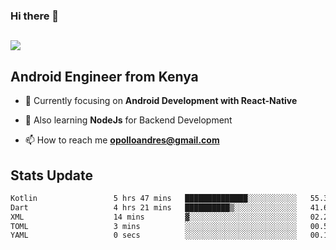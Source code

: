 ### Hi there 👋
<h2 align="left"><img src="https://readme-typing-svg.herokuapp.com?color='blue'&lines=I'm+Andrew+Opollo😊;Welcome+to+my+Github😜"> </h2>

## Android Engineer from Kenya


- 🌱 Currently focusing on **Android Development with React-Native**

- 🔭 Also learning **NodeJs** for Backend Development

- 📫 How to reach me **opolloandres@gmail.com**


## Stats Update
<!--START_SECTION:waka-->

```txt
Kotlin                 5 hrs 47 mins   ██████████████░░░░░░░░░░░   55.37 %
Dart                   4 hrs 21 mins   ██████████▒░░░░░░░░░░░░░░   41.62 %
XML                    14 mins         ▓░░░░░░░░░░░░░░░░░░░░░░░░   02.24 %
TOML                   3 mins          ░░░░░░░░░░░░░░░░░░░░░░░░░   00.52 %
YAML                   0 secs          ░░░░░░░░░░░░░░░░░░░░░░░░░   00.10 %
```

<!--END_SECTION:waka-->


